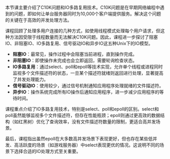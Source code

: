 本节课主要介绍了C10K问题和IO多路复用技术。C10K问题是在早期网络编程中遇到的问题，即如何让单台服务器同时为10,000个客户端提供服务。解决这个问题的关键在于高效的并发处理方法。

课程回顾了处理多用户连接的几种方式，如使用线程模式处理每个用户请求，但这种方法因受限于线程数量而无法解决C10K问题。因此，课程进一步探讨了阻塞IO、非阻塞IO、IO多路复用、信号驱动IO和异步IO这五种Unix下的IO模型。

- **阻塞IO**：最常见，操作过程中会阻塞当前进程，直到操作完成。
- **非阻塞IO**：即使操作未完成也会立即返回，需要轮询检查状态。
- **IO多路复用**：通过select、poll和epoll等技术实现，允许单个线程或进程同时监视多个文件描述符的状态，一旦某个描述符就绪则返回进行处理，显著提高了并发处理能力。
- **信号驱动IO**：使用较少，通过信号机制通知应用程序处理就绪的文件描述符。
- **异步IO**：操作系统完成所有IO操作后通知应用程序，进一步减少应用程序的等待时间。

课程重点介绍了IO多路复用技术，特别是select、poll和epoll的区别。select和poll虽然能够监视多个文件描述符，但存在性能瓶颈；epoll则通过更高效的数据结构（如红黑树）优化了查询效率，没有文件描述符数量的限制，更适合高并发场景。

最后，课程指出虽然epoll在大多数高并发场景下表现更好，但也存在某些低并发、高活跃度的场景（如游戏服务器）中select表现更优的情况。这说明不同的场景下选择合适的IO处理方式至关重要。